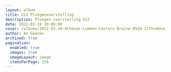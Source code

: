 ```yaml
---
layout: album
title: U12 Ploegenvoorstelling
description: Ploegen voorstelling U12
date: 2022-03-19 20:00:00
cover: /albums/2022-03-19-Athenas-Lummen-Castors-Braine-DSEA-2/thumbnails/IMG_2004.JPG
author: An Geenen
archived: true
pagination: 
  enabled: true
  images: true
  imageLayout: image
  itemsPerPage: 256
---
```

